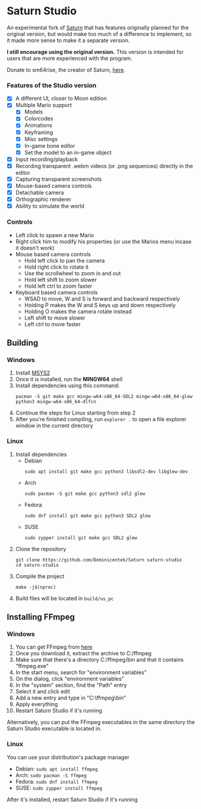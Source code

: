 # Saturn Studio

An experimental fork of [Saturn](https://github.com/Llennpie/Saturn) that has features originally planned for the original version,
but would make too much of a difference to implement, so it made more sense to make it a separate version.

**I still encourage using the original version.** This version is intended for users that are more experienced with the program.

Donate to sm64rise, the creator of Saturn, [here](https://ko-fi.com/J3J05B5WR).

### Features of the Studio version

- [x] A different UI, closer to Moon edition
- [x] Multiple Mario support
  - [x] Models
  - [x] Colorcodes
  - [x] Animations
  - [x] Keyframing
  - [x] Misc settings
  - [x] In-game bone editor
  - [x] Set the model to an in-game object
- [X] Input recording/playback
- [x] Recording transparent .webm videos (or .png sequences) directly in the editor
- [x] Capturing transparent screenshots
- [x] Mouse-based camera controls
- [x] Detachable camera
- [x] Orthographic renderer
- [x] Ability to simulate the world

### Controls

* Left click to spawn a new Mario
* Right click him to modify his properties (or use the Marios menu incase it doesn't work)
* Mouse based camera controls
  * Hold left click to pan the camera
  * Hold right click to rotate it
  * Use the scrollwheel to zoom in and out
  * Hold left shift to zoom slower
  * Hold left ctrl to zoom faster
* Keyboard based camera controls
  * WSAD to move, W and S is forward and backward respectively
  * Holding P makes the W and S keys up and down respectively
  * Holding O makes the camera rotate instead
  * Left shift to move slower
  * Left ctrl to move faster

## Building

### Windows

1. Install [MSYS2](https://msys2.org)
2. Once it is installed, run the **MINGW64** shell
3. Install dependencies using this command:
   ```
   pacman -S git make gcc mingw-w64-x86_64-SDL2 mingw-w64-x86_64-glew python3 mingw-w64-x86_64-dlfcn
   ```
5. Continue the steps for Linux starting from step 2
6. After you're finished compiling, run `explorer .` to open a file explorer window in the current directory

### Linux

1. Install dependencies
   * Debian
     ```
     sudo apt install git make gcc python3 libsdl2-dev libglew-dev
     ```
   * Arch
     ```
     sudo pacman -S git make gcc python3 sdl2 glew
     ```
   * Fedora
     ```
     sudo dnf install git make gcc python3 SDL2 glew
     ```
   * SUSE
     ```
     sudo zypper install git make gcc SDL2 glew
     ```
2. Clone the repository
   ```
   git clone https://github.com/Dominicentek/Saturn saturn-studio
   cd saturn-studio
   ```
3. Compile the project
   ```
   make -j$(nproc)
   ```
4. Build files will be located in `build/us_pc`

## Installing FFmpeg

### Windows

1. You can get FFmpeg from [here](https://www.gyan.dev/ffmpeg/builds/)
2. Once you download it, extract the archive to C:/ffmpeg
3. Make sure that there's a directory C:/ffmpeg/bin and that it contains "ffmpeg.exe"
4. In the start menu, search for "environment variables"
5. On the dialog, click "environment variables"
6. In the "system" section, find the "Path" entry
7. Select it and click edit
8. Add a new entry and type in "C:\ffmpeg\bin"
9. Apply everything
10. Restart Saturn Studio if it's running

Alternatively, you can put the FFmpeg executables in the same directory the Saturn Studio executable is located in.

### Linux

You can use your distribution's package manager

* Debian: `sudo apt install ffmpeg`
* Arch: `sudo pacman -S ffmpeg`
* Fedora: `sudo dnf install ffmpeg`
* SUSE: `sudo zypper install ffmpeg`

After it's installed, restart Saturn Studio if it's running

